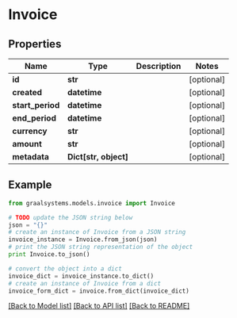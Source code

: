 # Invoice


## Properties

Name | Type | Description | Notes
------------ | ------------- | ------------- | -------------
**id** | **str** |  | [optional] 
**created** | **datetime** |  | [optional] 
**start_period** | **datetime** |  | [optional] 
**end_period** | **datetime** |  | [optional] 
**currency** | **str** |  | [optional] 
**amount** | **str** |  | [optional] 
**metadata** | **Dict[str, object]** |  | [optional] 

## Example

```python
from graalsystems.models.invoice import Invoice

# TODO update the JSON string below
json = "{}"
# create an instance of Invoice from a JSON string
invoice_instance = Invoice.from_json(json)
# print the JSON string representation of the object
print Invoice.to_json()

# convert the object into a dict
invoice_dict = invoice_instance.to_dict()
# create an instance of Invoice from a dict
invoice_form_dict = invoice.from_dict(invoice_dict)
```
[[Back to Model list]](../README.md#documentation-for-models) [[Back to API list]](../README.md#documentation-for-api-endpoints) [[Back to README]](../README.md)



